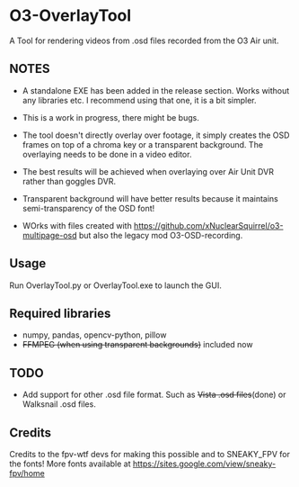 # O3-OverlayTool

A Tool for rendering videos from .osd files recorded from the O3 Air unit.

## NOTES
- A standalone EXE has been added in the release section. Works without any libraries etc. I recommend using that one, it is a bit simpler.

- This is a work in progress, there might be bugs.
- The tool doesn't directly overlay over footage, it simply creates the OSD frames on top of a chroma key or a transparent background. The overlaying needs to be done in a video editor.
- The best results will be achieved when overlaying over Air Unit DVR rather than goggles DVR.
- Transparent background will have better results because it maintains semi-transparency of the OSD font!
- WOrks with files created with https://github.com/xNuclearSquirrel/o3-multipage-osd but also the legacy mod O3-OSD-recording.


## Usage
Run OverlayTool.py or OverlayTool.exe to launch the GUI. 

## Required libraries
- numpy, pandas, opencv-python, pillow
- ~~FFMPEG (when using transparent backgrounds)~~ included now

## TODO
- Add support for other .osd file format. Such as ~~Vista .osd files~~(done) or Walksnail .osd files.

## Credits
Credits to the fpv-wtf devs for making this possible and to SNEAKY_FPV for the fonts! More fonts available at https://sites.google.com/view/sneaky-fpv/home
